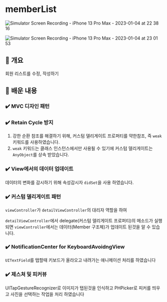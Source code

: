 # memberList

![Simulator Screen Recording - iPhone 13 Pro Max - 2023-01-04 at 22 38 16](https://user-images.githubusercontent.com/42196410/210567263-ef2c9da4-b6a9-45fd-b775-4c141f5959fb.gif)

![Simulator Screen Recording - iPhone 13 Pro Max - 2023-01-04 at 23 01 53](https://user-images.githubusercontent.com/42196410/210571676-9b4eef8c-6dfc-4fe6-84c5-25f458715cc8.gif)

## 🧩 개요

회원 리스트를 수정, 작성하기 

## 🤔 배운 내용

### ✔️ MVC 디자인 패턴

### ✔️  Retain Cycle 방지

1) 강한 순환 참조를 해결하기 위해, 커스텀 델리게이트 프로퍼티를 약한참조, 즉 `weak` 키워드를 사용하였습니다.
2) `weak` 키워드는 클래스 인스턴스에서만 사용될 수 있기에 커스텀 델리게이트는 `AnyObject`를 상속 받았습니다.

### ✔️ View에서의 데이터 업데이트 

데이터의 변화를 감시하기 위해 속성감시자 `didSet`을 사용 하였습니다.

### ✔️ 커스텀 델리게이트 패턴

`viewController`가 `detailViewController`의 대리자 역할을 하여

`detailViewController`에서 delegate(커스텀 델리게이트 프로퍼티)의 메소드가 실행되면 `viewController`에서는 데이터(Member 구조체)가 업데이트 된것을 알 수 있습니다.

### ✔️ NotificationCenter for KeyboardAvoidngView

`UITextField`를 탭할때 키보드가 올라오고 내려가는 애니메이션 처리를 하였습니다

### ✔️ 제스쳐 및 피커뷰 

UITapGestureRecognizer로 이미지가 탭된것을 인식하고 PHPicker로 피커를 띄우고 사진을 선택하는 작업을 처리 하였습니다







